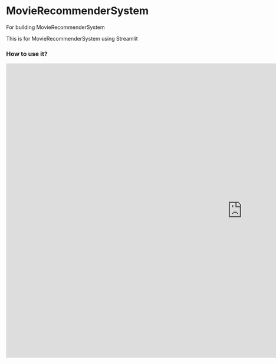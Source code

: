 # MovieRecommenderSystem
For building MovieRecommenderSystem

This is for MovieRecommenderSystem using Streamlit







### How to use it?



<iframe width="1280" height="800" src="https://www.youtube.com/embed/9yiNaTRk9JQ" frameborder="0" allow="accelerometer; autoplay; clipboard-write; encrypted-media; gyroscope; picture-in-picture" allowfullscreen></iframe>






